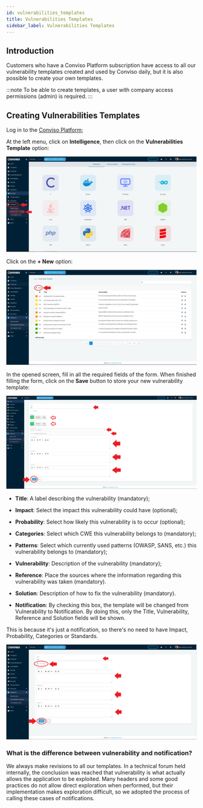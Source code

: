 ```yaml
---
id: vulnerabilities_templates
title: Vulnerabilities Templates
sidebar_label: Vulnerabilities Templates
---
```


## Introduction

Customers who have a Conviso Platform subscription have access to all our vulnerability templates created and used by Conviso daily, but it is also possible to create your own templates.

:::note
To be able to create templates, a user with company access permissions (admin) is required.
:::

## Creating Vulnerabilities Templates

Log in to the [Conviso Platform](https://app.convisoappsec.com);

At the left menu, click on **Intelligence**, then click on the **Vulnerabilities Template** option:

<div style={{textAlign: 'center'}}>

![img](../../static/img/vulnerabilities_templates-img1.png)

</div>

Click on the **+ New** option:

<div style={{textAlign: 'center'}}>

![img](../../static/img/vulnerabilities_templates-img2.png)

</div>

In the opened screen, fill in all the required fields of the form. When finished filling the form, click on the **Save** button to store your new vulnerability template:

<div style={{textAlign: 'center'}}>

![img](../../static/img/vulnerabilities_templates-img3.png)

</div>

- **Title**: A label describing the vulnerability (mandatory);

- **Impact**: Select the impact this vulnerability could have (optional);

- **Probability**: Select how likely this vulnerability is to occur (optional);

- **Categories**: Select which CWE this vulnerability belongs to (mandatory);

- **Patterns**: Select which currently used patterns (OWASP, SANS, etc.) this vulnerability belongs to (mandatory);

- **Vulnerability**: Description of the vulnerability (mandatory);

- **Reference**: Place the sources where the information regarding this vulnerability was taken (mandatory).

- **Solution**: Description of how to fix the vulnerability (mandatory).

- **Notification**: By checking this box, the template will be changed from Vulnerability to Notification. By doing this, only the Title, Vulnerability, Reference and Solution fields will be shown.

This is because it's just a notification, so there's no need to have Impact, Probability, Categories or Standards.

<div style={{textAlign: 'center'}}>

![img](../../static/img/vulnerabilities_templates-img4.png)

</div>

### What is the difference between vulnerability and notification?

We always make revisions to all our templates. In a technical forum held internally, the conclusion was reached that vulnerability is what actually allows the application to be exploited. Many headers and some good practices do not allow direct exploration when performed, but their implementation makes exploration difficult, so we adopted the process of calling these cases of notifications.